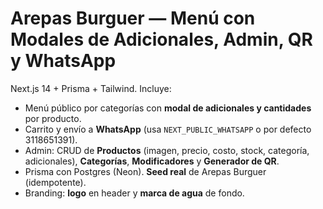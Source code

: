 # Arepas Burguer — Menú con Modales de Adicionales, Admin, QR y WhatsApp

Next.js 14 + Prisma + Tailwind. Incluye:
- Menú público por categorías con **modal de adicionales y cantidades** por producto.
- Carrito y envío a **WhatsApp** (usa `NEXT_PUBLIC_WHATSAPP` o por defecto 3118651391).
- Admin: CRUD de **Productos** (imagen, precio, costo, stock, categoría, adicionales), **Categorías**, **Modificadores** y **Generador de QR**.
- Prisma con Postgres (Neon). **Seed real** de Arepas Burguer (idempotente).
- Branding: **logo** en header y **marca de agua** de fondo.
